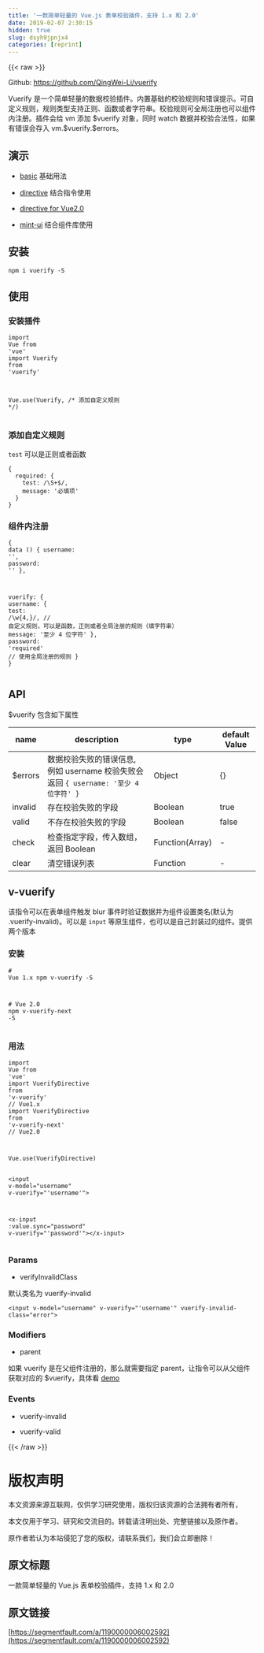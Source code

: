 ```yaml
---
title: '一款简单轻量的 Vue.js 表单校验插件，支持 1.x 和 2.0' 
date: 2019-02-07 2:30:15
hidden: true
slug: dsyh9jpnjx4
categories: [reprint]
---
```


{{< raw >}}

                    
<p>Github: <a href="https://github.com/QingWei-Li/vuerify" rel="nofollow noreferrer" target="_blank">https://github.com/QingWei-Li/vuerify</a></p>
<p>Vuerify 是一个简单轻量的数据校验插件。内置基础的校验规则和错误提示。可自定义规则，规则类型支持正则、函数或者字符串。校验规则可全局注册也可以组件内注册。插件会给 vm 添加 $vuerify 对象，同时 watch 数据并校验合法性，如果有错误会存入 vm.$vuerify.$errors。</p>
<h2 id="articleHeader0">演示</h2>
<ul>
<li><p><a href="https://qingwei-li.github.io/vuerify/signup" rel="nofollow noreferrer" target="_blank">basic</a> 基础用法</p></li>
<li><p><a href="https://qingwei-li.github.io/vuerify/directive" rel="nofollow noreferrer" target="_blank">directive</a> 结合指令使用</p></li>
<li><p><a href="https://qingwei-li.github.io/vuerify/directive-next" rel="nofollow noreferrer" target="_blank">directive for Vue2.0</a></p></li>
<li><p><a href="https://qingwei-li.github.io/vuerify/mint-ui" rel="nofollow noreferrer" target="_blank">mint-ui</a> 结合组件库使用</p></li>
</ul>
<h2 id="articleHeader1">安装</h2>
<div class="widget-codetool" style="display:none;">
      <div class="widget-codetool--inner">
      <span class="selectCode code-tool" data-toggle="tooltip" data-placement="top" title="" data-original-title="全选"></span>
      <span type="button" class="copyCode code-tool" data-toggle="tooltip" data-placement="top" data-clipboard-text="npm i vuerify -S" title="" data-original-title="复制"></span>
      <span type="button" class="saveToNote code-tool" data-toggle="tooltip" data-placement="top" title="" data-original-title="放进笔记"></span>
      </div>
      </div><pre class="hljs stylus"><code class="shell" style="word-break: break-word; white-space: initial;">npm <span class="hljs-selector-tag">i</span> vuerify -S</code></pre>
<h2 id="articleHeader2">使用</h2>
<h3 id="articleHeader3">安装插件</h3>
<div class="widget-codetool" style="display:none;">
      <div class="widget-codetool--inner">
      <span class="selectCode code-tool" data-toggle="tooltip" data-placement="top" title="" data-original-title="全选"></span>
      <span type="button" class="copyCode code-tool" data-toggle="tooltip" data-placement="top" data-clipboard-text="import Vue from 'vue'
import Vuerify from 'vuerify'

Vue.use(Vuerify, /* 添加自定义规则 */)" title="" data-original-title="复制"></span>
      <span type="button" class="saveToNote code-tool" data-toggle="tooltip" data-placement="top" title="" data-original-title="放进笔记"></span>
      </div>
      </div><pre class="javascript hljs"><code class="javascript"><span class="hljs-keyword">import</span> Vue <span class="hljs-keyword">from</span> <span class="hljs-string">'vue'</span>
<span class="hljs-keyword">import</span> Vuerify <span class="hljs-keyword">from</span> <span class="hljs-string">'vuerify'</span>

Vue.use(Vuerify, <span class="hljs-comment">/* 添加自定义规则 */</span>)</code></pre>
<h3 id="articleHeader4">添加自定义规则</h3>
<p><code>test</code> 可以是正则或者函数</p>
<div class="widget-codetool" style="display:none;">
      <div class="widget-codetool--inner">
      <span class="selectCode code-tool" data-toggle="tooltip" data-placement="top" title="" data-original-title="全选"></span>
      <span type="button" class="copyCode code-tool" data-toggle="tooltip" data-placement="top" data-clipboard-text="{
  required: {
    test: /\S+$/,
    message: '必填项'
  }
}" title="" data-original-title="复制"></span>
      <span type="button" class="saveToNote code-tool" data-toggle="tooltip" data-placement="top" title="" data-original-title="放进笔记"></span>
      </div>
      </div><pre class="javascript hljs"><code class="javascript">{
  <span class="hljs-attr">required</span>: {
    <span class="hljs-attr">test</span>: <span class="hljs-regexp">/\S+$/</span>,
    <span class="hljs-attr">message</span>: <span class="hljs-string">'必填项'</span>
  }
}</code></pre>
<h3 id="articleHeader5">组件内注册</h3>
<div class="widget-codetool" style="display:none;">
      <div class="widget-codetool--inner">
      <span class="selectCode code-tool" data-toggle="tooltip" data-placement="top" title="" data-original-title="全选"></span>
      <span type="button" class="copyCode code-tool" data-toggle="tooltip" data-placement="top" data-clipboard-text="{
  data () {
    username: '',
    password: ''
  },

  vuerify: {
    username: {
      test: /\w{4,}/,  // 自定义规则，可以是函数，正则或者全局注册的规则（填字符串）
      message: '至少 4 位字符'
    },
    password: 'required' // 使用全局注册的规则
  }
}" title="" data-original-title="复制"></span>
      <span type="button" class="saveToNote code-tool" data-toggle="tooltip" data-placement="top" title="" data-original-title="放进笔记"></span>
      </div>
      </div><pre class="javascript hljs"><code class="javascript">{
  data () {
    <span class="hljs-attr">username</span>: <span class="hljs-string">''</span>,
    <span class="hljs-attr">password</span>: <span class="hljs-string">''</span>
  },

  <span class="hljs-attr">vuerify</span>: {
    <span class="hljs-attr">username</span>: {
      <span class="hljs-attr">test</span>: <span class="hljs-regexp">/\w{4,}/</span>,  <span class="hljs-comment">// 自定义规则，可以是函数，正则或者全局注册的规则（填字符串）</span>
      message: <span class="hljs-string">'至少 4 位字符'</span>
    },
    <span class="hljs-attr">password</span>: <span class="hljs-string">'required'</span> <span class="hljs-comment">// 使用全局注册的规则</span>
  }
}</code></pre>
<h2 id="articleHeader6">API</h2>
<p>$vuerify 包含如下属性</p>
<table>
<thead><tr>
<th>name</th>
<th>description</th>
<th>type</th>
<th>default Value</th>
</tr></thead>
<tbody>
<tr>
<td>$errors</td>
<td>数据校验失败的错误信息, 例如 username 校验失败会返回 <code>{ username: '至少 4 位字符' }</code>
</td>
<td>Object</td>
<td>{}</td>
</tr>
<tr>
<td>invalid</td>
<td>存在校验失败的字段</td>
<td>Boolean</td>
<td>true</td>
</tr>
<tr>
<td>valid</td>
<td>不存在校验失败的字段</td>
<td>Boolean</td>
<td>false</td>
</tr>
<tr>
<td>check</td>
<td>检查指定字段，传入数组，返回 Boolean</td>
<td>Function(Array)</td>
<td>-</td>
</tr>
<tr>
<td>clear</td>
<td>清空错误列表</td>
<td>Function</td>
<td>-</td>
</tr>
</tbody>
</table>
<h2 id="articleHeader7">v-vuerify</h2>
<p>该指令可以在表单组件触发 blur 事件时验证数据并为组件设置类名(默认为 .vuerify-invalid)。可以是 <code>input</code> 等原生组件，也可以是自己封装过的组件。提供两个版本</p>
<h3 id="articleHeader8">安装</h3>
<div class="widget-codetool" style="display:none;">
      <div class="widget-codetool--inner">
      <span class="selectCode code-tool" data-toggle="tooltip" data-placement="top" title="" data-original-title="全选"></span>
      <span type="button" class="copyCode code-tool" data-toggle="tooltip" data-placement="top" data-clipboard-text="# Vue 1.x
npm v-vuerify -S

# Vue 2.0
npm v-vuerify-next -S" title="" data-original-title="复制"></span>
      <span type="button" class="saveToNote code-tool" data-toggle="tooltip" data-placement="top" title="" data-original-title="放进笔记"></span>
      </div>
      </div><pre class="hljs coffeescript"><code class="shell"><span class="hljs-comment"># Vue 1.x</span>
<span class="hljs-built_in">npm</span> v-vuerify -S

<span class="hljs-comment"># Vue 2.0</span>
<span class="hljs-built_in">npm</span> v-vuerify-next -S</code></pre>
<h3 id="articleHeader9">用法</h3>
<div class="widget-codetool" style="display:none;">
      <div class="widget-codetool--inner">
      <span class="selectCode code-tool" data-toggle="tooltip" data-placement="top" title="" data-original-title="全选"></span>
      <span type="button" class="copyCode code-tool" data-toggle="tooltip" data-placement="top" data-clipboard-text="import Vue from 'vue'
import VuerifyDirective from 'v-vuerify' // Vue1.x
import VuerifyDirective from 'v-vuerify-next' // Vue2.0

Vue.use(VuerifyDirective)" title="" data-original-title="复制"></span>
      <span type="button" class="saveToNote code-tool" data-toggle="tooltip" data-placement="top" title="" data-original-title="放进笔记"></span>
      </div>
      </div><pre class="javascript hljs"><code class="javascript"><span class="hljs-keyword">import</span> Vue <span class="hljs-keyword">from</span> <span class="hljs-string">'vue'</span>
<span class="hljs-keyword">import</span> VuerifyDirective <span class="hljs-keyword">from</span> <span class="hljs-string">'v-vuerify'</span> <span class="hljs-comment">// Vue1.x</span>
<span class="hljs-keyword">import</span> VuerifyDirective <span class="hljs-keyword">from</span> <span class="hljs-string">'v-vuerify-next'</span> <span class="hljs-comment">// Vue2.0</span>

Vue.use(VuerifyDirective)</code></pre>
<div class="widget-codetool" style="display:none;">
      <div class="widget-codetool--inner">
      <span class="selectCode code-tool" data-toggle="tooltip" data-placement="top" title="" data-original-title="全选"></span>
      <span type="button" class="copyCode code-tool" data-toggle="tooltip" data-placement="top" data-clipboard-text="<input v-model=&quot;username&quot; v-vuerify=&quot;'username'&quot;>

<x-input :value.sync=&quot;password&quot; v-vuerify=&quot;'password'&quot;></x-input>" title="" data-original-title="复制"></span>
      <span type="button" class="saveToNote code-tool" data-toggle="tooltip" data-placement="top" title="" data-original-title="放进笔记"></span>
      </div>
      </div><pre class="xml hljs"><code class="html"><span class="hljs-tag">&lt;<span class="hljs-name">input</span> <span class="hljs-attr">v-model</span>=<span class="hljs-string">"username"</span> <span class="hljs-attr">v-vuerify</span>=<span class="hljs-string">"'username'"</span>&gt;</span>

<span class="hljs-tag">&lt;<span class="hljs-name">x-input</span> <span class="hljs-attr">:value.sync</span>=<span class="hljs-string">"password"</span> <span class="hljs-attr">v-vuerify</span>=<span class="hljs-string">"'password'"</span>&gt;</span><span class="hljs-tag">&lt;/<span class="hljs-name">x-input</span>&gt;</span></code></pre>
<h3 id="articleHeader10">Params</h3>
<ul><li><p>verifyInvalidClass</p></li></ul>
<p>默认类名为 vuerify-invalid</p>
<div class="widget-codetool" style="display:none;">
      <div class="widget-codetool--inner">
      <span class="selectCode code-tool" data-toggle="tooltip" data-placement="top" title="" data-original-title="全选"></span>
      <span type="button" class="copyCode code-tool" data-toggle="tooltip" data-placement="top" data-clipboard-text="<input v-model=&quot;username&quot; v-vuerify=&quot;'username'&quot; vuerify-invalid-class=&quot;error&quot;>" title="" data-original-title="复制"></span>
      <span type="button" class="saveToNote code-tool" data-toggle="tooltip" data-placement="top" title="" data-original-title="放进笔记"></span>
      </div>
      </div><pre class="xml hljs"><code class="html" style="word-break: break-word; white-space: initial;"><span class="hljs-tag">&lt;<span class="hljs-name">input</span> <span class="hljs-attr">v-model</span>=<span class="hljs-string">"username"</span> <span class="hljs-attr">v-vuerify</span>=<span class="hljs-string">"'username'"</span> <span class="hljs-attr">vuerify-invalid-class</span>=<span class="hljs-string">"error"</span>&gt;</span></code></pre>
<h3 id="articleHeader11">Modifiers</h3>
<ul><li><p>parent</p></li></ul>
<p>如果 vuerify 是在父组件注册的，那么就需要指定 parent，让指令可以从父组件获取对应的 $vuerify，具体看 <a href="https://github.com/QingWei-Li/vuerify/blob/master/examples/directive/entry.js#L23" rel="nofollow noreferrer" target="_blank">demo</a></p>
<h3 id="articleHeader12">Events</h3>
<ul>
<li><p>vuerify-invalid</p></li>
<li><p>vuerify-valid</p></li>
</ul>

                
{{< /raw >}}

# 版权声明
本文资源来源互联网，仅供学习研究使用，版权归该资源的合法拥有者所有，

本文仅用于学习、研究和交流目的。转载请注明出处、完整链接以及原作者。

原作者若认为本站侵犯了您的版权，请联系我们，我们会立即删除！

## 原文标题
一款简单轻量的 Vue.js 表单校验插件，支持 1.x 和 2.0

## 原文链接
[https://segmentfault.com/a/1190000006002592](https://segmentfault.com/a/1190000006002592)

